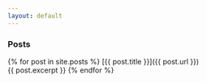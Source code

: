 ```yaml
---
layout: default
---
```

### Posts

{% for post in site.posts %}
  [{{ post.title }}]({{ post.url }})  
  {{ post.excerpt }}
{% endfor %}
